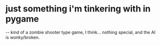 # just something i'm tinkering with in pygame
--
kind of a zombie shooter type game, I think... nothing special, and the AI is wonky/broken.
